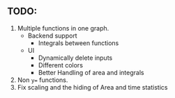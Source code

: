 ## TODO:
1. Multiple functions in one graph.
    - Backend support
        - Integrals between functions
    - UI
        - Dynamically delete inputs
        - Different colors
        - Better Handling of area and integrals
2. Non `y=` functions.
3. Fix scaling and the hiding of Area and time statistics